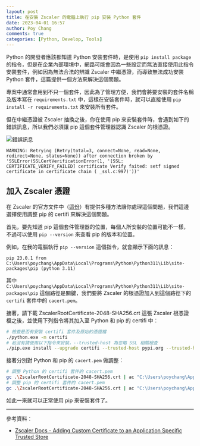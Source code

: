 ```yaml
---
layout: post
title: 在安裝 Zscaler 的電腦上執行 pip 安裝 Python 套件
date: 2023-04-01 16:57
author: Poy Chang
comments: true
categories: [Python, Develop, Tools]
---
```


Python 的開發者應該都知道 Python 安裝套件時，是使用 `pip install package` 的指令，但是在企業內部環境中，網路可能會因為一些設定而無法直接使用此指令安裝套件，例如因為無法合法的辨識 Zscaler 中繼憑證，而導致無法成功安裝 Python 套件，這篇提供一個方法來解決這個問題。

專案中通常會用到不只一個套件，因此為了管理方便，我們會將要安裝的套件名稱及版本寫在 `requirements.txt` 中，這樣在安裝套件時，就可以直接使用 `pip install -r requirements.txt` 來安裝所有套件。

但在中繼憑證被 Zscaler 抽換之後，你在使用 pip 來安裝套件時，會遇到如下的錯誤訊息，所以我們必須讓 pip 這個套件管理器認識 Zscaler 的根憑證。

![錯誤訊息](https://i.imgur.com/4cR0Vwh.png)

```log
WARNING: Retrying (Retry(total=3, connect=None, read=None, redirect=None, status=None)) after connection broken by 'SSLError(SSLCertVerificationError(1, '[SSL: CERTIFICATE_VERIFY_FAILED] certificate Verify faited: setf signed certificate in certificate chain ( _ssl.c:997)'))'
```

## 加入 Zscaler 憑證

在 Zscaler 的官方文件中（[這份](https://help.zscaler.com/zia/adding-custom-certificate-application-specific-trust-store)）有提供多種方法讓你處理這個問題，我們這邊選擇使用調整 pip 的 certifi 來解決這個問題。

首先，要先知道 pip 這個套件管理器的位置，每個人所安裝的位置可能不一樣，不過可以使用 `pip --version` 來查看 pip 的版本和位置。

例如，在我的電腦執行 `pip --version` 這個指令，就會顯示下面的訊息：

```
pip 23.0.1 from C:\Users\poychang\AppData\Local\Programs\Python\Python311\Lib\site-packages\pip (python 3.11)
```

其中 `C:\Users\poychang\AppData\Local\Programs\Python\Python311\Lib\site-packages\pip` 這個路徑是關鍵，我們要將 Zscaler 的根憑證加入到這個路徑下的 `certifi` 套件中的 `cacert.pem`。

接著，請下載 ZscalerRootCertificate-2048-SHA256.crt 這張 Zscaler 根憑證檔之後，並使用下列指令將其加入至 Python 和 pip 的 certifi 中：


```bash
# 檢查是否有安裝 certifi 套件及原始的憑證檔
./python.exe -m certifi
# 若沒有請使用以下指令來安裝，--trusted-host 為忽略 SSL 相關檢查
./pip.exe install --upgrade certifi --trusted-host pypi.org --trusted-host files.pythonhosted.org
```

接著分別對 Python 和 pip 的 `cacert.pem` 做調整：

```bash
# 調整 Python 的 certifi 套件的 cacert.pem
gc .\ZscalerRootCertificate-2048-SHA256.crt | ac "C:\Users\poychang\AppData\Local\Programs\Python\Python311\Lib\site-packages\certifi\cacert.pem"
# 調整 pip 的 certifi 套件的 cacert.pem
gc .\ZscalerRootCertificate-2048-SHA256.crt | ac "C:\Users\poychang\AppData\Local\Programs\Python\Python311\Lib\site-packages\pip\_vendor\certifi\cacert.pem"
```

如此一來就可以正常使用 pip 來安裝套件了。

---

參考資料：

* [Zscaler Docs - Adding Custom Certificate to an Application Specific Trusted Store](https://help.zscaler.com/zia/adding-custom-certificate-application-specific-trust-store#pip-set-cacert)
